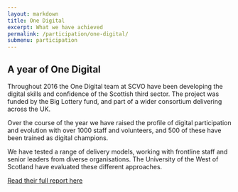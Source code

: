 ```yaml
---
layout: markdown
title: One Digital
excerpt: What we have achieved
permalink: /participation/one-digital/
submenu: participation
---
```


## A year of One Digital

Throughout 2016 the One Digital team at SCVO have been developing the digital skills and confidence of the Scottish third sector. The project was funded by the Big Lottery fund, and part of a wider consortium delivering across the UK. 

Over the course of the year we have raised the profile of digital participation and evolution with over 1000 staff and volunteers, and 500 of these have been trained as digital champions. 

We have tested a range of delivery models, working with frontline staff and senior leaders from diverse organisations. The University of the West of Scotland have evaluated these different approaches. 

<a href="files/MCS SCVO Report WEB.pdf" class="btn white-text">Read their full report here</a>
